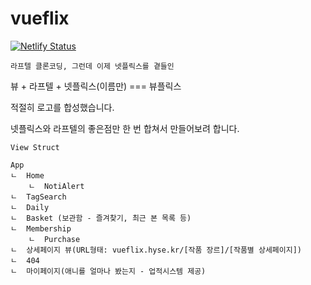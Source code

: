 # vueflix
[![Netlify Status](https://api.netlify.com/api/v1/badges/1555cce5-c385-4481-a01a-0d9ec5340b08/deploy-status)](https://app.netlify.com/sites/boisterous-khapse-9ffb12/deploys)

```
라프텔 클론코딩, 그런데 이제 넷플릭스를 곁들인
```

뷰 + 라프텔 + 넷플릭스(이름만) === 뷰플릭스

적절히 로고를 합성했습니다.

넷플릭스와 라프텔의 좋은점만 한 번 합쳐서 만들어보려 합니다.

```
View Struct

App
ㄴ  Home
    ㄴ  NotiAlert
ㄴ  TagSearch
ㄴ  Daily
ㄴ  Basket (보관함 - 즐겨찾기, 최근 본 목록 등)
ㄴ  Membership
    ㄴ  Purchase
ㄴ  상세페이지 뷰(URL형태: vueflix.hyse.kr/[작품 장르]/[작품별 상세페이지])
ㄴ  404
ㄴ  마이페이지(애니를 얼마나 봤는지 - 업적시스템 제공)
```
